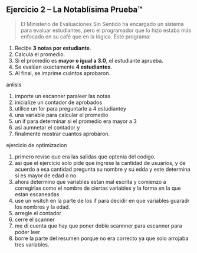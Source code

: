## Ejercicio 2 – **La Notablísima Prueba™**

> El Ministerio de Evaluaciones Sin Sentido ha encargado un sistema para evaluar estudiantes, pero el programador que lo hizo estaba más enfocado en su café que en la lógica. Este programa:
> 
1. Recibe **3 notas por estudiante**.
2. Calcula el promedio.
3. Si el promedio es **mayor o igual a 3.0**, el estudiante aprueba.
4. Se evalúan exactamente **4 estudiantes**.
5. Al final, se imprime cuántos aprobaron.

anlisis

1. importe un escanner paraleer las notas
2. inicialize un contador de aprobados
3. utilice un for para preguntarle a 4 estudiantey 
4. una variable para calcular el promedio
5. un if para determinar si el promedio era mayor a 3 
6. asi aumnetar el contador y 
7. finalmente mostrar cuantos aprobaron.

ejercicio de optimizacion
1. primero revise que era las salidas que optenia del codigo.
2. asi que el ejercicio solo pide que ingrese la cantidad de usuarios, y de acuerdo a esa cantidad pregunta su nombre y su edda y este determina si es mayor de edad o no.
3. ahora determino que variables estan mal escrita y comienzo a corregirlas como el nombre de ciertas variables y la forma en la que estan escaneadas
4. use un wsitch en la parte de los if para decidir en que variables guaradr los nombres y la edad.
5. arregle el contador
6. cerre el scanner
7. me di cuenta que hay que poner doble scannner para escanner para poder leer
8. borre la parte del resumen porque no era correcto ya que solo arrojaba tres variables.